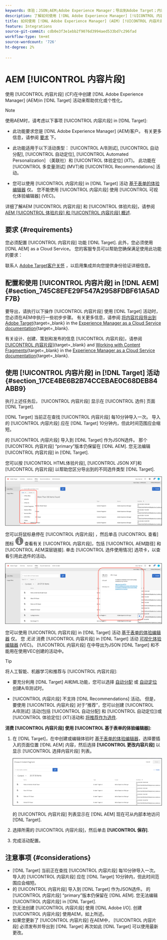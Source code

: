 ```yaml
---
keywords: 体验；JSON;AEM;Adobe Experience Manager；导出到Adobe Target；内容片段；片段；CF;CF
description: 了解如何使用 [!DNL Adobe Experience Manager] [!UICONTROL 内容片段] in [!DNL Adobe Target] 活动。
title: 如何使用 [!DNL Adobe Experience Manager] (AEM) [!UICONTROL 内容片段]?
feature: Integrations
source-git-commit: cdb0e3f3e1ebb2f9076d3994aed533bd7c296fad
workflow-type: tm+mt
source-wordcount: '726'
ht-degree: 2%

---
```


# AEM [!UICONTROL 内容片段]

使用 [!UICONTROL 内容片段] (CF)在中创建 [!DNL Adobe Experience Manager] (AEM)in [!DNL Target] 活动来帮助优化或个性化。

>[!NOTE]
>
>使用AEM时，请考虑以下事项 [!UICONTROL 内容片段] in [!DNL Target]:
> 
>* 此功能要求您是 [!DNL Adobe Experience Manager] (AEM)客户。 有关更多信息，请参阅 [要求](#section_AE6F0971E1574B3AA324003599B96E5A) 下。
>
>* 此功能适用于以下活动类型： [!UICONTROL A/B测试], [!UICONTROL 自动分配], [!UICONTROL 自动定位], [!UICONTROL Automated Personalization] （美联社）和 [!UICONTROL 体验定位] (XT)。 此功能在 [!UICONTROL 多变量测试] (MVT)和 [!UICONTROL Recommendations] 活动。
>
>* 您可以使用 [!UICONTROL 内容片段] in [!DNL Target] 活动 [基于表单的体验编辑器](/help/main/c-experiences/form-experience-composer.md) 仅。 您不能使用 [!UICONTROL 内容片段] 使用 [!UICONTROL 可视化体验编辑器] (VEC)。


详细了解AEM [!UICONTROL 内容片段] 和 [!UICONTROL 体验片段]，请参阅 [AEM [!UICONTROL 体验片段] 和 [!UICONTROL 内容片段] 概述](/help/main/c-integrating-target-with-mac/aem/aem-experience-and-content-fragments.md).

## 要求 {#requirements}

您必须配置 [!UICONTROL 内容片段] 功能 [!DNL Target]. 此外，您必须使用 [!DNL AEM] as a Cloud Service。 您的客服专员可以帮助您确保满足使用此功能的要求：

联系人 [Adobe Target客户关怀](/help/main/cmp-resources-and-contact-information.md#reference_ACA3391A00EF467B87930A450050077C) ，以启用集成并向您提供身份验证详细信息。

## 配置和使用 [!UICONTROL 内容片段] in [!DNL AEM] {#section_745C8EFE29F547A2958FDBF61A5ADF7B}

要导出，请执行以下操作 [!UICONTROL 内容片段] 使用 [!DNL Target] 活动时，您必须在AEM中执行一些初步步骤。 有关更多信息，请参阅 [将内容片段导出到Adobe Target](https://experienceleague.adobe.com/docs/experience-manager-cloud-service/content/sites/integrations/content-fragments-target.html){target=_blank} in the [Experience Manager as a Cloud Service documentation](https://experienceleague.adobe.com/docs/experience-manager-cloud-service/content/home.html){target=_blank}.

有关设计、创建、策划和发布的信息 [!UICONTROL 内容片段]，请参阅 [[!UICONTROL 内容片段]](https://experienceleague.adobe.com/docs/experience-manager-cloud-service/content/sites/authoring/fundamentals/content-fragments.html?lang=en){target=_blank} and [Working with Content Fragments](https://experienceleague.adobe.com/docs/experience-manager-cloud-service/content/sites/administering/content-fragments/content-fragments.html){target=_blank} in the [Experience Manager as a Cloud Service documentation](https://experienceleague.adobe.com/docs/experience-manager-cloud-service/content/home.html){target=_blank}.

## 使用 [!UICONTROL 内容片段] in [!DNL Target] 活动 {#section_17CE4BE6B2B74CCEBAE0C68DEB84ABB9}

执行上述任务后， [!UICONTROL 内容片段] 显示在 [!UICONTROL 选件] 页面 [!DNL Target].

[!DNL Target] 当前正在查找 [!UICONTROL 内容片段] 每10分钟导入一次。 导入的 [!UICONTROL 内容片段] 应在 [!DNL Target] 10分钟内，但此时间范围应会缩短。

的 [!UICONTROL 内容片段] 导入到 [!DNL Target] 作为JSON选件。 那个 [!UICONTROL 内容片段] “primary”版本仍保留在 [!DNL AEM]. 您无法编辑 [!UICONTROL 内容片段] in [!DNL Target].

您可以按 [!UICONTROL HTML体验片段], [!UICONTROL JSON XF]和 [!UICONTROL 内容片段] 以帮助您区分导出到的不同选件类型 [!DNL Target].

![按内容片段类型过滤：HTML或JSON](/help/main/c-integrating-target-with-mac/aem/assets/fragment-types.png)

您可以将鼠标悬停在 [!UICONTROL 内容片段] ，然后单击 [!UICONTROL 查看] 图标 ![“信息”图标](/help/main/c-integrating-target-with-mac/aem/assets/icon-info.png) 查看有关 [!UICONTROL 内容片段]，包括 [!UICONTROL AEM路径] 和 [!UICONTROL AEM深层链接]. 单击 [!UICONTROL 选件使用情况] 选项卡，以查看引用此选件的活动。

![内容片段信息弹出窗口](/help/main/c-integrating-target-with-mac/aem/assets/cf-info-popup.png)

您可以使用 [!UICONTROL 内容片段] in [!DNL Target] 活动 [基于表单的体验编辑器](/help/main/c-experiences/form-experience-composer.md) 仅。 您 *无法* 消费 [!UICONTROL 内容片段] in [!DNL Target] 活动 [可视化体验编辑器](/help/main/c-experiences/c-visual-experience-composer/visual-experience-composer.md) (VEC)。 [!UICONTROL 内容片段] 在中导出为JSON [!DNL Target] 和不能用在使用VEC创建的活动中。

>[!TIP]
>
>将人工智能、机器学习和推荐与 [!UICONTROL 内容片段]:
>
>* 要充分利用 [!DNL Target] AI和ML功能，您可以选择 [自动分配](/help/main/c-activities/automated-traffic-allocation/automated-traffic-allocation.md#concept_A1407678796B4C569E94CBA8A9F7F5D4) 或 [自动定位](/help/main/c-activities/auto-target/auto-target-to-optimize.md) 创建A/B测试时。
>
>* [!UICONTROL 内容片段] 不支持 [!DNL Recommendations] 活动。 但是，要使用 [!UICONTROL 内容片段] 对于“推荐”，您可以创建 [!UICONTROL A/B测试] 活动(包括 [!UICONTROL 自动分配] 和 [!UICONTROL 自动定位])或 [!UICONTROL 体验定位] (XT)活动和 [将推荐作为选件](/help/main/c-recommendations/recommendations-as-an-offer.md).


**消费 [!UICONTROL 内容片段] 使用 [!UICONTROL 基于表单的体验编辑器]:**

1. 在 [!DNL Target]，在中创建或编辑体验时 [基于表单的体验编辑器](/help/main/c-experiences/form-experience-composer.md#task_FAC842A6535045B68B4C1AD3E657E56E)，选择要插入的页面位置 [!DNL AEM] 内容，然后选择 **[!UICONTROL 更改内容片段]** 以显示 [!UICONTROL 选择内容片段] 列表。

   ![content_fragment_list图像](/help/main/c-integrating-target-with-mac/aem/assets/choose-content-fragment.png)

   的 [!UICONTROL 内容片段] 列表显示在 [!DNL AEM] 现在可从内部本地访问 [!DNL Target].

1. 选择所需的 [!UICONTROL 内容片段]，然后单击 **[!UICONTROL 保存]**.
1. 完成活动配置。

## 注意事项 {#considerations}

* [!DNL Target] 当前正在查找 [!UICONTROL 内容片段] 每10分钟导入一次。 导入的 [!UICONTROL 内容片段] 应在 [!DNL Target] 10分钟内，但此时间范围应会缩短。
* 的 [!UICONTROL 内容片段] 导入到 [!DNL Target] 作为JSON选件。 的 [!UICONTROL 内容片段] “primary”版本仍保留在 [!DNL AEM]. 您无法编辑 [!UICONTROL 内容片段] in [!DNL Target].
* 您无法创建 [!UICONTROL 内容片段] 使用 [!DNL Adobe I/O]. 创建 [!UICONTROL 内容片段] 使用AEM，如上所述。
* 如果您更新了 [!UICONTROL 内容片段] 在AEM中， [!UICONTROL 内容片段] 必须发布并导出到 [!DNL Target] 再次如此 [!DNL Target] 可以使用最新更改。
